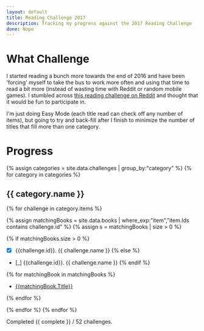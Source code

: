 ```yaml
---
layout: default
title: Reading Challenge 2017
description: Tracking my progress against the 2017 Reading Challenge
done: Nope
---
```


# What Challenge
I started reading a bunch more towards the end of 2016 and have been 'forcing' myself to take the bus to work more often and using that time to read a bit more (instead of wasting time with Reddit or random mobile games).  I stumbled across [this reading challenge on Reddit](https://www.reddit.com/r/books/comments/5iqd7j/a_2017_reading_challenge_to_keep_you_well_rounded/) and thought that it would be fun to participate in.

I'm just doing Easy Mode (each title read can check off any number of items), but going to try and back-fill after I finish to minimize the number of titles that fill more than one category.

# Progress

{% assign categories = site.data.challenges | group_by:"category" %}
{% for category in categories %}
## {{ category.name }}
{% for challenge in category.items %}

{% assign matchingBooks = site.data.books | where_exp:"item","item.Ids contains challenge.id" %}
{% assign s = matchingBooks | size > 0 %}

{% if matchingBooks.size > 0 %}
<!--{% increment complete %}-->
* [X] {{challenge.id}}\. {{ challenge.name }}
{% else %}
* [_] {{challenge.id}}\. {{ challenge.name }}
{% endif %}

{% for matchingBook in matchingBooks %}
<ul>
  <li><a href="https://www.goodreads.com/book/show/{{matchingBook.GoodReadsId}}">{{matchingBook.Title}}</a></li>
</ul>
{% endfor %}

{% endfor %}
{% endfor %}

Completed {{ complete }} / 52 challenges.